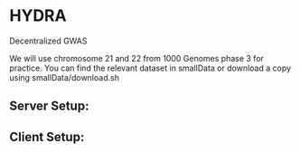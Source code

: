 # HYDRA
Decentralized GWAS


We will use chromosome 21 and 22 from 1000 Genomes phase 3 for practice. You can find the relevant dataset in smallData or 
download a copy using smallData/download.sh 

## Server Setup:


## Client Setup:


